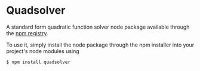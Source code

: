 # Quadsolver
A standard form quadratic function solver node package available through the [npm registry](https://www.npmjs.com/).

To use it, simply install the node package through the npm installer into your project's node modules using
```bash
$ npm install quadsolver
```
